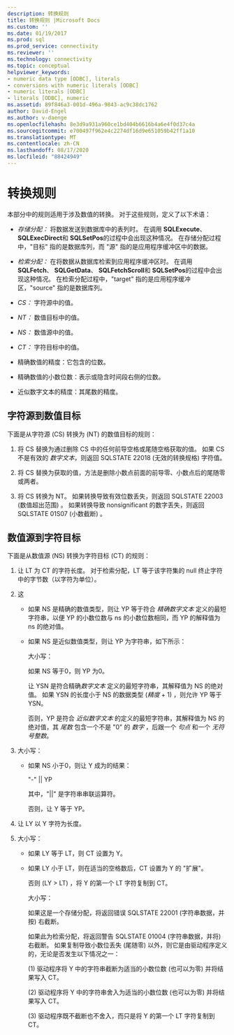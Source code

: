 ```yaml
---
description: 转换规则
title: 转换规则 |Microsoft Docs
ms.custom: ''
ms.date: 01/19/2017
ms.prod: sql
ms.prod_service: connectivity
ms.reviewer: ''
ms.technology: connectivity
ms.topic: conceptual
helpviewer_keywords:
- numeric data type [ODBC], literals
- conversions with numeric literals [ODBC]
- numeric literals [ODBC]
- literals [ODBC], numeric
ms.assetid: 89f846a3-001d-496a-9843-ac9c38dc1762
author: David-Engel
ms.author: v-daenge
ms.openlocfilehash: 8e3d9a931a960ce1bd404b6616b4a6e4f0d37c4a
ms.sourcegitcommit: e700497f962e4c2274df16d9e651059b42ff1a10
ms.translationtype: MT
ms.contentlocale: zh-CN
ms.lasthandoff: 08/17/2020
ms.locfileid: "88424949"
---
```

# <a name="rules-for-conversions"></a>转换规则
本部分中的规则适用于涉及数值的转换。 对于这些规则，定义了以下术语：  
  
-   *存储分配：* 将数据发送到数据库中的表列时。 在调用 **SQLExecute**、 **SQLExecDirect**和 **SQLSetPos**的过程中会出现这种情况。 在存储分配过程中，"目标" 指的是数据库列，而 "源" 指的是应用程序缓冲区中的数据。  
  
-   *检索分配：* 在将数据从数据库检索到应用程序缓冲区时。 在调用 **SQLFetch**、 **SQLGetData**、 **SQLFetchScroll**和 **SQLSetPos**的过程中会出现这种情况。 在检索分配过程中，"target" 指的是应用程序缓冲区，"source" 指的是数据库列。  
  
-   *CS：* 字符源中的值。  
  
-   *NT：* 数值目标中的值。  
  
-   *NS：* 数值源中的值。  
  
-   *CT：* 字符目标中的值。  
  
-   精确数值的精度：它包含的位数。  
  
-   精确数值的小数位数：表示或隐含时间段右侧的位数。  
  
-   近似数字文本的精度：其尾数的精度。  
  
## <a name="character-source-to-numeric-target"></a>字符源到数值目标  
 下面是从字符源 (CS) 转换为 (NT) 的数值目标的规则：  
  
1.  将 CS 替换为通过删除 CS 中的任何前导空格或尾随空格获取的值。 如果 CS 不是有效的 *数字文本*，则返回 SQLSTATE 22018 (无效的转换规格) 字符值。  
  
2.  将 CS 替换为获取的值，方法是删除小数点前面的前导零、小数点后的尾随零或两者。  
  
3.  将 CS 转换为 NT。 如果转换导致有效位数丢失，则返回 SQLSTATE 22003 (数值超出范围) 。 如果转换导致 nonsignificant 的数字丢失，则返回 SQLSTATE 01S07 (小数截断) 。  
  
## <a name="numeric-source-to-character-target"></a>数值源到字符目标  
 下面是从数值源 (NS) 转换为字符目标 (CT) 的规则：  
  
1.  让 LT 为 CT 的字符长度。 对于检索分配，LT 等于该字符集的 null 终止字符中的字节数（以字符为单位）。  
  
2.  这  
  
    -   如果 NS 是精确的数值类型，则让 YP 等于符合 *精确数字文本* 定义的最短字符串，以便 YP 的小数位数与 ns 的小数位数相同，而 YP 的解释值为 ns 的绝对值。  
  
    -   如果 NS 是近似数值类型，则让 YP 为字符串，如下所示：  
  
         大小写：  
  
         如果 NS 等于0，则 YP 为0。  
  
         让 YSN 是符合精确*数字文本* 定义的最短字符串，其解释值为 NS 的绝对值。 如果 YSN 的长度小于 NS 的数据类型 (*精度* + 1) ，则允许 YP 等于 YSN。  
  
         否则，YP 是符合 *近似数字文本* 的定义的最短字符串，其解释值为 NS 的绝对值，其 *尾数* 包含一个不是 "0" 的 *数字* ，后跟一个 *句点* 和一个 *无符号整数*。  
  
3.  大小写：  
  
    -   如果 NS 小于0，则让 Y 成为的结果：  
  
         "-"  &#124;&#124; YP  
  
         其中，"&#124;&#124;" 是字符串串联运算符。  
  
         否则，让 Y 等于 YP。  
  
4.  让 LY 以 Y 字符为长度。  
  
5.  大小写：  
  
    -   如果 LY 等于 LT，则 CT 设置为 Y。  
  
    -   如果 LY 小于 LT，则在适当的空格数后，CT 设置为 Y 的 "扩展"。  
  
         否则 (LY > LT) ，将 Y 的第一个 LT 字符复制到 CT。  
  
         大小写：  
  
         如果这是一个存储分配，将返回错误 SQLSTATE 22001 (字符串数据，并按) 右截断。  
  
         如果此为检索分配，将返回警告 SQLSTATE 01004 (字符串数据，并将) 右截断。 如果复制导致小数位丢失 (尾随零) 以外，则它是由驱动程序定义的，无论是否发生以下情况之一：  
  
          (1) 驱动程序将 Y 中的字符串截断为适当的小数位数 (也可以为零) 并将结果写入 CT。  
  
          (2) 驱动程序将 Y 中的字符串舍入为适当的小数位数 (也可以为零) 并将结果写入 CT。  
  
          (3) 驱动程序既不截断也不舍入，而只是将 Y 的第一个 LT 字符复制到 CT。
